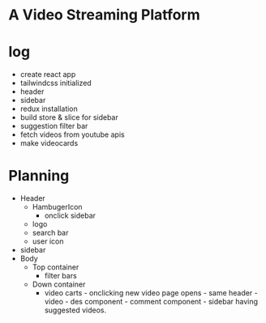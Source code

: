 # A Video Streaming Platform

# log

- create react app
- tailwindcss initialized
- header
- sidebar
- redux installation
- build store & slice for sidebar
- suggestion filter bar
- fetch videos from youtube apis
- make videocards


# Planning 

- Header 
   - HambugerIcon
        - onclick sidebar
   - logo
   - search bar
   - user icon
- sidebar   
- Body
    - Top container
        - filter bars
    - Down container
        - video carts
               - onclicking new video page opens
               - same header
               - video 
               - des component
               - comment component 
               - sidebar having suggested videos.


